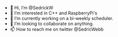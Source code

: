 - 👋 Hi, I’m @SedrickW
- 👀 I’m interested in  C++ and RaspberryPi's 
- 🌱 I’m currently working on a bi-weekly scheduler.
- 💞️ I’m looking to collaborate on anything.
- 📫 How to reach me on twitter @SedricWebb

<!---
SedrickW/SedrickW is a ✨ special ✨ repository because its `README.md` (this file) appears on your GitHub profile.
You can click the Preview link to take a look at your changes.
--->

